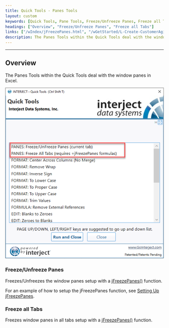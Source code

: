 ```yaml
---
title: Quick Tools - Panes Tools
layout: custom
keywords: [Quick Tools, Pane Tools, Freeze/Unfreeze Panes, Freeze all Tabs]
headings: ["Overview", "Freeze/Unfreeze Panes", "Freeze all Tabs"]
links: ["/wIndex/jFreezePanes.html", "/wGetStarted/L-Create-CustomerAging.html#setting-up-jfreezepanes", "/wIndex/jFreezePanes.html"]
description: The Panes Tools within the Quick Tools deal with the window panes in Excel
---
```

* * *

## Overview

The Panes Tools within the Quick Tools deal with the window panes in Excel.

![](/images/QuickTools/PaneTools.png)
<br>

### Freeze/Unfreeze Panes 

Freezes/Unfreezes the window panes setup with a [jFreezePanes()](/wIndex/jFreezePanes.html) function.

For an example of how to setup the jFreezePanes function, see [Setting Up jFreezePanes](/wGetStarted/L-Create-CustomerAging.html#setting-up-jfreezepanes).


### Freeze all Tabs 

Freezes window panes in all tabs setup with a [jFreezePanes()](/wIndex/jFreezePanes.html) function.


